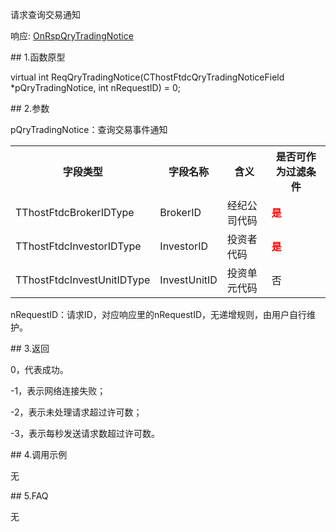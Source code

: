 <p>请求查询交易通知</p>
<p>响应: <a href="../../CTHOSTFTDCTRADERAPI/ONRSPQRYTRADINGNOTICE/">OnRspQryTradingNotice</a></p>
<span class="anchor" id="9e05dfc1-282e-4c61-bb34-a1a23d0f411e"></span>
## 1.函数原型
<p>virtual int ReqQryTradingNotice(CThostFtdcQryTradingNoticeField *pQryTradingNotice, int nRequestID) = 0;</p>
<span class="anchor" id="8cd94fd0-80bd-4c58-818b-a3462d40dd04"></span>
## 2.参数
<p>pQryTradingNotice：查询交易事件通知</p>
<table><tr><th style="TEXT-ALIGN: center;">字段类型</th><th style="TEXT-ALIGN: center;">字段名称</th><th style="TEXT-ALIGN: center;">含义</th><th style="TEXT-ALIGN: center;">是否可作为过滤条件</th></tr><tr><td style="TEXT-ALIGN: left;">TThostFtdcBrokerIDType</td>
<td style="TEXT-ALIGN: left;">BrokerID</td>
<td style="TEXT-ALIGN: left;">经纪公司代码</td>
<td style="TEXT-ALIGN: left;"><strong><font color="#FF0000">是</font></strong></td>
</tr>
<tr><td style="TEXT-ALIGN: left;">TThostFtdcInvestorIDType</td>
<td style="TEXT-ALIGN: left;">InvestorID</td>
<td style="TEXT-ALIGN: left;">投资者代码</td>
<td style="TEXT-ALIGN: left;"><strong><font color="#FF0000">是</font></strong></td>
</tr>
<tr><td style="TEXT-ALIGN: left;">TThostFtdcInvestUnitIDType</td>
<td style="TEXT-ALIGN: left;">InvestUnitID</td>
<td style="TEXT-ALIGN: left;">投资单元代码</td>
<td style="TEXT-ALIGN: left;">否</td>
</tr>
</table>
<p>nRequestID：请求ID，对应响应里的nRequestID，无递增规则，由用户自行维护。</p>
<span class="anchor" id="16f7d42c-92af-43fe-b2e9-8ad5360d7bd1"></span>
## 3.返回
<p>0，代表成功。</p>
<p>-1，表示网络连接失败；</p>
<p>-2，表示未处理请求超过许可数；</p>
<p>-3，表示每秒发送请求数超过许可数。</p>
<span class="anchor" id="aea8a150-8d3f-4ae9-995d-0a9ec6ed2b08"></span>
## 4.调用示例
<p>无</p>
<span class="anchor" id="150ba9dc-335b-456b-b215-f4d0eb8b6914"></span>
## 5.FAQ
<p>无</p>
